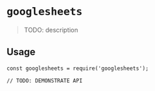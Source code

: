 # `googlesheets`

> TODO: description

## Usage

```
const googlesheets = require('googlesheets');

// TODO: DEMONSTRATE API
```
